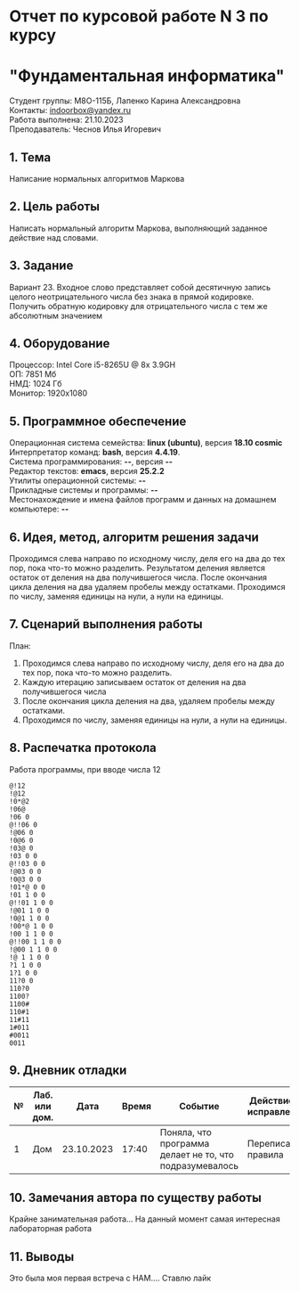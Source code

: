 # Отчет по курсовой работе N 3 по курсу
# "Фундаментальная информатика"

Студент группы: M8О-115Б, Лапенко Карина Александровна\
Контакты: indoorbox@yandex.ru \
Работа выполнена: 21.10.2023\
Преподаватель: Чеснов Илья Игоревич

## 1. Тема

Написание нормальных алгоритмов Маркова

## 2. Цель работы

Написать нормальный алгоритм Маркова, выполняющий заданное действие над словами.

## 3. Задание

Вариант 23. Входное слово представляет собой десятичную запись целого неотрицательного числа без знака в прямой кодировке. Получить обратную кодировку для отрицательного числа с тем же абсолютным значением

## 4. Оборудование

Процессор: Intel Core i5-8265U @ 8x 3.9GH\
ОП: 7851 Мб\
НМД: 1024 Гб\
Монитор: 1920x1080

## 5. Программное обеспечение

Операционная система семейства: **linux (ubuntu)**, версия **18.10 cosmic**\
Интерпретатор команд: **bash**, версия **4.4.19**.\
Система программирования: **--**, версия **--**\
Редактор текстов: **emacs**, версия **25.2.2**\
Утилиты операционной системы: **--**\
Прикладные системы и программы: **--**\
Местонахождение и имена файлов программ и данных на домашнем компьютере: **--**

## 6. Идея, метод, алгоритм решения задачи

Проходимся слева направо по исходному числу, деля его на два до тех пор, пока что-то можно разделить. Результатом деления является остаток от деления на два получившегося числа. После окончания цикла деления на два удаляем пробелы между остатками. Проходимся по числу, заменяя единицы на нули, а нули на единицы.

## 7. Сценарий выполнения работы

План:
1. Проходимся слева направо по исходному числу, деля его на два до тех пор, пока что-то можно разделить.
2. Каждую итерацию записываем остаток от деления на два получившегося числа
4. После окончания цикла деления на два, удаляем пробелы между остатками.
5. Проходимся по числу, заменяя единицы на нули, а нули на единицы.

## 8. Распечатка протокола

Работа программы, при вводе числа 12

```
@!12
!@12
!0*@2
!06@
!06 0
@!!06 0
!@06 0
!0@6 0
!03@ 0
!03 0 0
@!!03 0 0
!@03 0 0
!0@3 0 0
!01*@ 0 0
!01 1 0 0
@!!01 1 0 0
!@01 1 0 0
!0@1 1 0 0
!00*@ 1 0 0
!00 1 1 0 0
@!!00 1 1 0 0
!@00 1 1 0 0
!@ 1 1 0 0
?1 1 0 0
1?1 0 0
11?0 0
110?0
1100?
1100#
110#1
11#11
1#011
#0011
0011
```

## 9. Дневник отладки

| № | Лаб. или дом. | Дата       | Время | Событие                                                 | Действие по исправлению | Примечание  |
|---|---------------|------------|-------|---------------------------------------------------------|-------------------------|-------------|
|1  | Дом           | 23.10.2023 | 17:40 | Поняла, что программа делает не то, что подразумевалось | Переписала правила      | Ура победа! |


## 10. Замечания автора по существу работы

Крайне занимательная работа... На данный момент самая интересная лабораторная работа

## 11. Выводы

Это была моя первая встреча с НАМ.... Ставлю лайк

